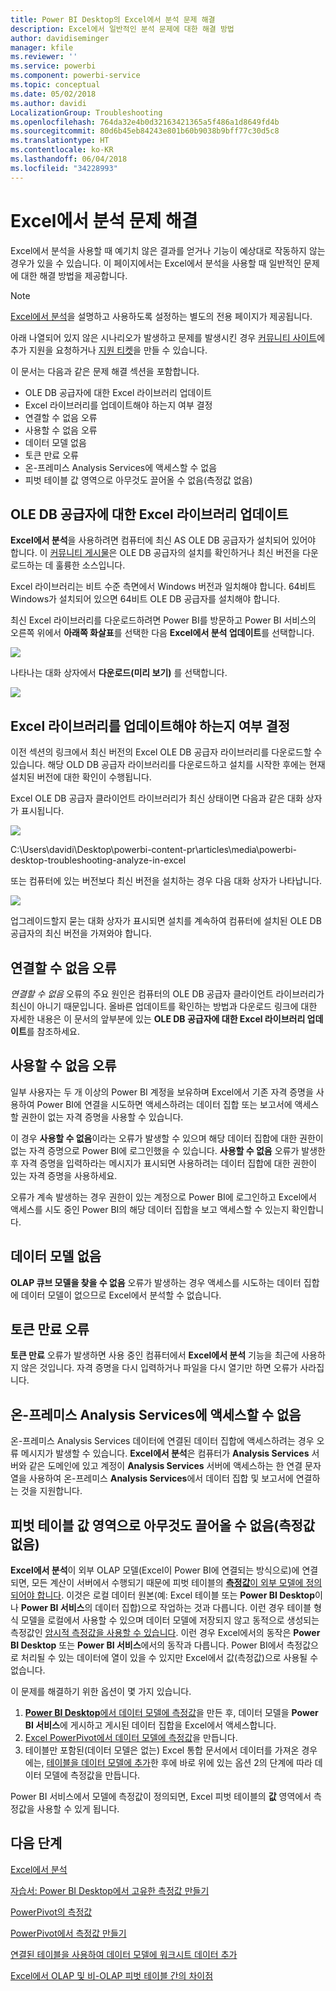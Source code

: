 ```yaml
---
title: Power BI Desktop의 Excel에서 분석 문제 해결
description: Excel에서 일반적인 분석 문제에 대한 해결 방법
author: davidiseminger
manager: kfile
ms.reviewer: ''
ms.service: powerbi
ms.component: powerbi-service
ms.topic: conceptual
ms.date: 05/02/2018
ms.author: davidi
LocalizationGroup: Troubleshooting
ms.openlocfilehash: 764da32e4b0d32163421365a5f486a1d8649fd4b
ms.sourcegitcommit: 80d6b45eb84243e801b60b9038b9bff77c30d5c8
ms.translationtype: HT
ms.contentlocale: ko-KR
ms.lasthandoff: 06/04/2018
ms.locfileid: "34228993"
---
```

# <a name="troubleshooting-analyze-in-excel"></a>Excel에서 분석 문제 해결
Excel에서 분석을 사용할 때 예기치 않은 결과를 얻거나 기능이 예상대로 작동하지 않는 경우가 있을 수 있습니다. 이 페이지에서는 Excel에서 분석을 사용할 때 일반적인 문제에 대한 해결 방법을 제공합니다.

> [!NOTE]
> [Excel에서 분석](service-analyze-in-excel.md)을 설명하고 사용하도록 설정하는 별도의 전용 페이지가 제공됩니다.
> 
> 아래 나열되어 있지 않은 시나리오가 발생하고 문제를 발생시킨 경우 [커뮤니티 사이트](http://community.powerbi.com/)에 추가 지원을 요청하거나 [지원 티켓](https://powerbi.microsoft.com/support/)을 만들 수 있습니다.
> 
> 

이 문서는 다음과 같은 문제 해결 섹션을 포함합니다.

* OLE DB 공급자에 대한 Excel 라이브러리 업데이트
* Excel 라이브러리를 업데이트해야 하는지 여부 결정
* 연결할 수 없음 오류
* 사용할 수 없음 오류
* 데이터 모델 없음
* 토큰 만료 오류
* 온-프레미스 Analysis Services에 액세스할 수 없음
* 피벗 테이블 값 영역으로 아무것도 끌어올 수 없음(측정값 없음)

## <a name="update-excel-libraries-for-the-ole-db-provider"></a>OLE DB 공급자에 대한 Excel 라이브러리 업데이트
**Excel에서 분석**을 사용하려면 컴퓨터에 최신 AS OLE DB 공급자가 설치되어 있어야 합니다. 이 [커뮤니티 게시물](http://community.powerbi.com/t5/Service/Analyze-in-Excel-Initialization-of-the-data-source-failed/m-p/30837#M8081)은 OLE DB 공급자의 설치를 확인하거나 최신 버전을 다운로드하는 데 훌륭한 소스입니다.

Excel 라이브러리는 비트 수준 측면에서 Windows 버전과 일치해야 합니다. 64비트 Windows가 설치되어 있으면 64비트 OLE DB 공급자를 설치해야 합니다.

최신 Excel 라이브러리를 다운로드하려면 Power BI를 방문하고 Power BI 서비스의 오른쪽 위에서 **아래쪽 화살표**를 선택한 다음 **Excel에서 분석 업데이트**를 선택합니다.

![](media/desktop-troubleshooting-analyze-in-excel/tshoot-analyze-excel_1.png)

나타나는 대화 상자에서 **다운로드(미리 보기)** 를 선택합니다.

![](media/desktop-troubleshooting-analyze-in-excel/tshoot-analyze-excel_2.png)

## <a name="determining-whether-you-need-to-update-your-excel-libraries"></a>Excel 라이브러리를 업데이트해야 하는지 여부 결정
이전 섹션의 링크에서 최신 버전의 Excel OLE DB 공급자 라이브러리를 다운로드할 수 있습니다. 해당 OLD DB 공급자 라이브러리를 다운로드하고 설치를 시작한 후에는 현재 설치된 버전에 대한 확인이 수행됩니다.

Excel OLE DB 공급자 클라이언트 라이브러리가 최신 상태이면 다음과 같은 대화 상자가 표시됩니다.

![](media/desktop-troubleshooting-analyze-in-excel/troubleshoot-analyze-excel_3.png)

C:\Users\davidi\Desktop\powerbi-content-pr\articles\media\powerbi-desktop-troubleshooting-analyze-in-excel

또는 컴퓨터에 있는 버전보다 최신 버전을 설치하는 경우 다음 대화 상자가 나타납니다.

![](media/desktop-troubleshooting-analyze-in-excel/troubleshoot-analyze-excel_2.png)

업그레이드할지 묻는 대화 상자가 표시되면 설치를 계속하여 컴퓨터에 설치된 OLE DB 공급자의 최신 버전을 가져와야 합니다.

## <a name="connection-cannot-be-made-error"></a>연결할 수 없음 오류
*연결할 수 없음* 오류의 주요 원인은 컴퓨터의 OLE DB 공급자 클라이언트 라이브러리가 최신이 아니기 때문입니다. 올바른 업데이트를 확인하는 방법과 다운로드 링크에 대한 자세한 내용은 이 문서의 앞부분에 있는 **OLE DB 공급자에 대한 Excel 라이브러리 업데이트**를 참조하세요.

## <a name="forbidden-error"></a>사용할 수 없음 오류
일부 사용자는 두 개 이상의 Power BI 계정을 보유하며 Excel에서 기존 자격 증명을 사용하여 Power BI에 연결을 시도하면 액세스하려는 데이터 집합 또는 보고서에 액세스할 권한이 없는 자격 증명을 사용할 수 있습니다.

이 경우 **사용할 수 없음**이라는 오류가 발생할 수 있으며 해당 데이터 집합에 대한 권한이 없는 자격 증명으로 Power BI에 로그인했을 수 있습니다. **사용할 수 없음** 오류가 발생한 후 자격 증명을 입력하라는 메시지가 표시되면 사용하려는 데이터 집합에 대한 권한이 있는 자격 증명을 사용하세요.

오류가 계속 발생하는 경우 권한이 있는 계정으로 Power BI에 로그인하고 Excel에서 액세스를 시도 중인 Power BI의 해당 데이터 집합을 보고 액세스할 수 있는지 확인합니다.

## <a name="no-data-models"></a>데이터 모델 없음
**OLAP 큐브 모델을 찾을 수 없음** 오류가 발생하는 경우 액세스를 시도하는 데이터 집합에 데이터 모델이 없으므로 Excel에서 분석할 수 없습니다.

## <a name="token-expired-error"></a>토큰 만료 오류
**토큰 만료** 오류가 발생하면 사용 중인 컴퓨터에서 **Excel에서 분석** 기능을 최근에 사용하지 않은 것입니다. 자격 증명을 다시 입력하거나 파일을 다시 열기만 하면 오류가 사라집니다.

## <a name="unable-to-access-on-premises-analysis-services"></a>온-프레미스 Analysis Services에 액세스할 수 없음
온-프레미스 Analysis Services 데이터에 연결된 데이터 집합에 액세스하려는 경우 오류 메시지가 발생할 수 있습니다. **Excel에서 분석**은 컴퓨터가 **Analysis Services** 서버와 같은 도메인에 있고 계정이 **Analysis Services** 서버에 액세스하는 한 연결 문자열을 사용하여 온-프레미스 **Analysis Services**에서 데이터 집합 및 보고서에 연결하는 것을 지원합니다.

## <a name="cant-drag-anything-to-the-pivottable-values-area-no-measures"></a>피벗 테이블 값 영역으로 아무것도 끌어올 수 없음(측정값 없음)
**Excel에서 분석**이 외부 OLAP 모델(Excel이 Power BI에 연결되는 방식으로)에 연결되면, 모든 계산이 서버에서 수행되기 때문에 피벗 테이블의 [**측정값**이 외부 모델에 정의되어야 합니다](https://support.microsoft.com/kb/234700). 이것은 로컬 데이터 원본(예: Excel 테이블 또는 **Power BI Desktop**이나 **Power BI 서비스**의 데이터 집합)으로 작업하는 것과 다릅니다. 이런 경우 테이블 형식 모델을 로컬에서 사용할 수 있으며 데이터 모델에 저장되지 않고 동적으로 생성되는 측정값인 [암시적 측정값을 사용할 수 있습니다](https://msdn.microsoft.com/library/gg399077.aspx). 이런 경우 Excel에서의 동작은 **Power BI Desktop** 또는 **Power BI 서비스**에서의 동작과 다릅니다. Power BI에서 측정값으로 처리될 수 있는 데이터에 열이 있을 수 있지만 Excel에서 값(측정값)으로 사용될 수 없습니다.

이 문제를 해결하기 위한 옵션이 몇 가지 있습니다.

1. [**Power BI Desktop**에서 데이터 모델에 측정값](desktop-tutorial-create-measures.md)을 만든 후, 데이터 모델을 **Power BI 서비스**에 게시하고 게시된 데이터 집합을 Excel에서 액세스합니다.
2. [Excel PowerPivot에서 데이터 모델에 측정값](https://support.office.com/article/Create-a-Measure-in-Power-Pivot-d3cc1495-b4e5-48e7-ba98-163022a71198)을 만듭니다.
3. 테이블만 포함된(데이터 모델은 없는) Excel 통합 문서에서 데이터를 가져온 경우에는, [테이블을 데이터 모델에 추가](https://support.office.com/article/Add-worksheet-data-to-a-Data-Model-using-a-linked-table-d3665fc3-99b0-479d-ba09-a37640f5be42)한 후에 바로 위에 있는 옵션 2의 단계에 따라 데이터 모델에 측정값을 만듭니다.

Power BI 서비스에서 모델에 측정값이 정의되면, Excel 피벗 테이블의 **값** 영역에서 측정값을 사용할 수 있게 됩니다.

## <a name="next-steps"></a>다음 단계
[Excel에서 분석](service-analyze-in-excel.md)

[자습서: Power BI Desktop에서 고유한 측정값 만들기](desktop-tutorial-create-measures.md)

[PowerPivot의 측정값](https://msdn.microsoft.com/library/gg399077.aspx)

[PowerPivot에서 측정값 만들기](https://support.office.com/article/Create-a-Measure-in-Power-Pivot-d3cc1495-b4e5-48e7-ba98-163022a71198)

[연결된 테이블을 사용하여 데이터 모델에 워크시트 데이터 추가](https://support.office.com/article/Add-worksheet-data-to-a-Data-Model-using-a-linked-table-d3665fc3-99b0-479d-ba09-a37640f5be42)

[Excel에서 OLAP 및 비-OLAP 피벗 테이블 간의 차이점](https://support.microsoft.com/kb/234700)

